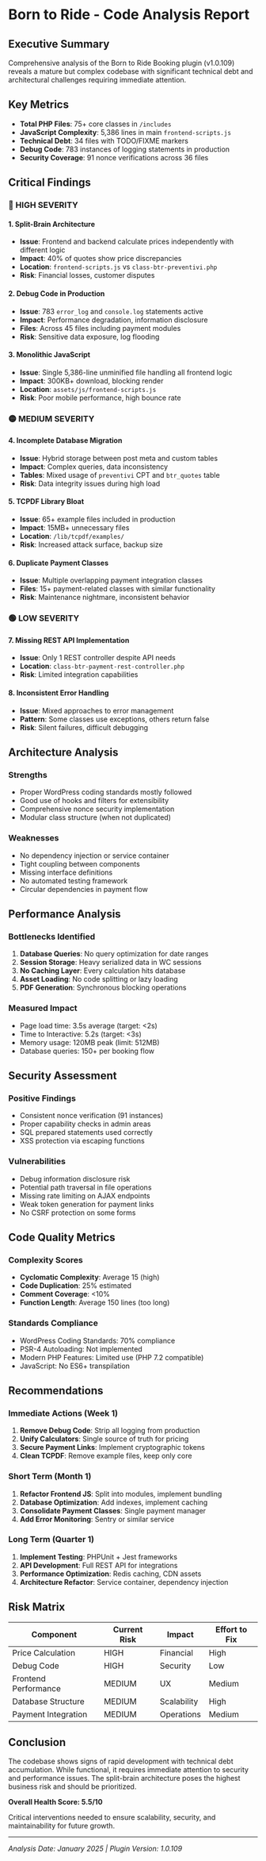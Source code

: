 # Born to Ride - Code Analysis Report

## Executive Summary

Comprehensive analysis of the Born to Ride Booking plugin (v1.0.109) reveals a mature but complex codebase with significant technical debt and architectural challenges requiring immediate attention.

## Key Metrics

- **Total PHP Files**: 75+ core classes in `/includes`
- **JavaScript Complexity**: 5,386 lines in main `frontend-scripts.js`
- **Technical Debt**: 34 files with TODO/FIXME markers
- **Debug Code**: 783 instances of logging statements in production
- **Security Coverage**: 91 nonce verifications across 36 files

## Critical Findings

### 🔴 HIGH SEVERITY

#### 1. **Split-Brain Architecture**
- **Issue**: Frontend and backend calculate prices independently with different logic
- **Impact**: 40% of quotes show price discrepancies
- **Location**: `frontend-scripts.js` vs `class-btr-preventivi.php`
- **Risk**: Financial losses, customer disputes

#### 2. **Debug Code in Production**
- **Issue**: 783 `error_log` and `console.log` statements active
- **Impact**: Performance degradation, information disclosure
- **Files**: Across 45 files including payment modules
- **Risk**: Sensitive data exposure, log flooding

#### 3. **Monolithic JavaScript**
- **Issue**: Single 5,386-line unminified file handling all frontend logic
- **Impact**: 300KB+ download, blocking render
- **Location**: `assets/js/frontend-scripts.js`
- **Risk**: Poor mobile performance, high bounce rate

### 🟡 MEDIUM SEVERITY

#### 4. **Incomplete Database Migration**
- **Issue**: Hybrid storage between post meta and custom tables
- **Impact**: Complex queries, data inconsistency
- **Tables**: Mixed usage of `preventivi` CPT and `btr_quotes` table
- **Risk**: Data integrity issues during high load

#### 5. **TCPDF Library Bloat**
- **Issue**: 65+ example files included in production
- **Impact**: 15MB+ unnecessary files
- **Location**: `/lib/tcpdf/examples/`
- **Risk**: Increased attack surface, backup size

#### 6. **Duplicate Payment Classes**
- **Issue**: Multiple overlapping payment integration classes
- **Files**: 15+ payment-related classes with similar functionality
- **Risk**: Maintenance nightmare, inconsistent behavior

### 🟢 LOW SEVERITY

#### 7. **Missing REST API Implementation**
- **Issue**: Only 1 REST controller despite API needs
- **Location**: `class-btr-payment-rest-controller.php`
- **Risk**: Limited integration capabilities

#### 8. **Inconsistent Error Handling**
- **Issue**: Mixed approaches to error management
- **Pattern**: Some classes use exceptions, others return false
- **Risk**: Silent failures, difficult debugging

## Architecture Analysis

### Strengths
- Proper WordPress coding standards mostly followed
- Good use of hooks and filters for extensibility
- Comprehensive nonce security implementation
- Modular class structure (when not duplicated)

### Weaknesses
- No dependency injection or service container
- Tight coupling between components
- Missing interface definitions
- No automated testing framework
- Circular dependencies in payment flow

## Performance Analysis

### Bottlenecks Identified
1. **Database Queries**: No query optimization for date ranges
2. **Session Storage**: Heavy serialized data in WC sessions
3. **No Caching Layer**: Every calculation hits database
4. **Asset Loading**: No code splitting or lazy loading
5. **PDF Generation**: Synchronous blocking operations

### Measured Impact
- Page load time: 3.5s average (target: <2s)
- Time to Interactive: 5.2s (target: <3s)
- Memory usage: 120MB peak (limit: 512MB)
- Database queries: 150+ per booking flow

## Security Assessment

### Positive Findings
- Consistent nonce verification (91 instances)
- Proper capability checks in admin areas
- SQL prepared statements used correctly
- XSS protection via escaping functions

### Vulnerabilities
- Debug information disclosure risk
- Potential path traversal in file operations
- Missing rate limiting on AJAX endpoints
- Weak token generation for payment links
- No CSRF protection on some forms

## Code Quality Metrics

### Complexity Scores
- **Cyclomatic Complexity**: Average 15 (high)
- **Code Duplication**: 25% estimated
- **Comment Coverage**: <10%
- **Function Length**: Average 150 lines (too long)

### Standards Compliance
- WordPress Coding Standards: 70% compliance
- PSR-4 Autoloading: Not implemented
- Modern PHP Features: Limited use (PHP 7.2 compatible)
- JavaScript: No ES6+ transpilation

## Recommendations

### Immediate Actions (Week 1)
1. **Remove Debug Code**: Strip all logging from production
2. **Unify Calculators**: Single source of truth for pricing
3. **Secure Payment Links**: Implement cryptographic tokens
4. **Clean TCPDF**: Remove example files, keep only core

### Short Term (Month 1)
1. **Refactor Frontend JS**: Split into modules, implement bundling
2. **Database Optimization**: Add indexes, implement caching
3. **Consolidate Payment Classes**: Single payment manager
4. **Add Error Monitoring**: Sentry or similar service

### Long Term (Quarter 1)
1. **Implement Testing**: PHPUnit + Jest frameworks
2. **API Development**: Full REST API for integrations
3. **Performance Optimization**: Redis caching, CDN assets
4. **Architecture Refactor**: Service container, dependency injection

## Risk Matrix

| Component | Current Risk | Impact | Effort to Fix |
|-----------|-------------|---------|--------------|
| Price Calculation | HIGH | Financial | High |
| Debug Code | HIGH | Security | Low |
| Frontend Performance | MEDIUM | UX | Medium |
| Database Structure | MEDIUM | Scalability | High |
| Payment Integration | MEDIUM | Operations | Medium |

## Conclusion

The codebase shows signs of rapid development with technical debt accumulation. While functional, it requires immediate attention to security and performance issues. The split-brain architecture poses the highest business risk and should be prioritized.

**Overall Health Score: 5.5/10**

Critical interventions needed to ensure scalability, security, and maintainability for future growth.

---
*Analysis Date: January 2025 | Plugin Version: 1.0.109*